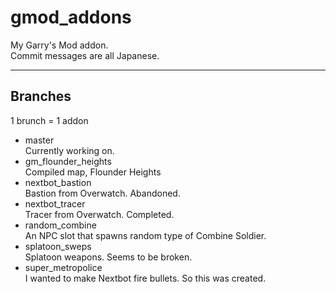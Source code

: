 # gmod_addons
My Garry's Mod addon.  
Commit messages are all Japanese.
***  
## Branches  
1 brunch = 1 addon
* master  
Currently working on.
* gm_flounder_heights  
Compiled map, Flounder Heights  
* nextbot_bastion  
Bastion from Overwatch. Abandoned.  
* nextbot_tracer  
Tracer from Overwatch. Completed.  
* random_combine  
An NPC slot that spawns random type of Combine Soldier.  
* splatoon_sweps  
Splatoon weapons. Seems to be broken.  
* super_metropolice  
I wanted to make Nextbot fire bullets. So this was created.  
